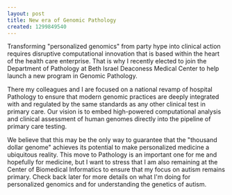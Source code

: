 ```yaml
---
layout: post
title: New era of Genomic Pathology
created: 1299849540
---
```

Transforming "personalized genomics" from party hype into clinical action requires disruptive computational innovation that is based within the heart of the health care enterprise. That is why I recently elected to join the Department of Pathology at Beth Israel Deaconess Medical Center to help launch a new program in Genomic Pathology.

There my colleagues and I are focused on a national revamp of hospital Pathology to ensure that modern genomic practices are deeply integrated with and regulated by the same standards as any other clinical test in primary care. Our vision is to embed high-powered computational analysis and clinical assessment of human genomes directly into the pipeline of primary care testing. 

We believe that this may be the only way to guarantee that the "thousand dollar genome" achieves its potential to make personalized medicine a ubiquitous reality. This move to Pathology is an important one for me and hopefully for medicine, but I want to stress that I am also remaining at the Center of Biomedical Informatics to ensure that my focus on autism remains primary. Check back later for more details on what I'm doing for personalized genomics and for understanding the genetics of autism.
